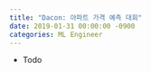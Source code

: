 ```yaml
---
title: "Dacon: 아파트 가격 예측 대회"
date: 2019-01-31 00:00:00 -0900
categories: ML Engineer
---
```


* Todo
